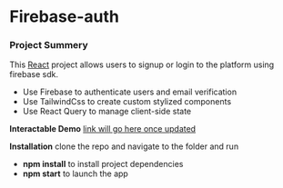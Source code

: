 # Firebase-auth
### Project Summery
This [React](https://reactjs.org/) project allows users to signup or login to the platform using firebase sdk.
- Use Firebase to authenticate users and email verification
- Use TailwindCss to create custom stylized components
- Use React Query to manage client-side state

**Interactable Demo**
[link will go here once updated](https://fir-auth-app-e0044.web.app/)

**Installation**
clone the repo and navigate to the folder and run
- **npm install** to install project dependencies
- **npm start** to launch the app